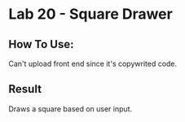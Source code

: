 # Lab 20 - Square Drawer

## How To Use:
Can't upload front end since it's copywrited code.

## Result
Draws a square based on user input.
